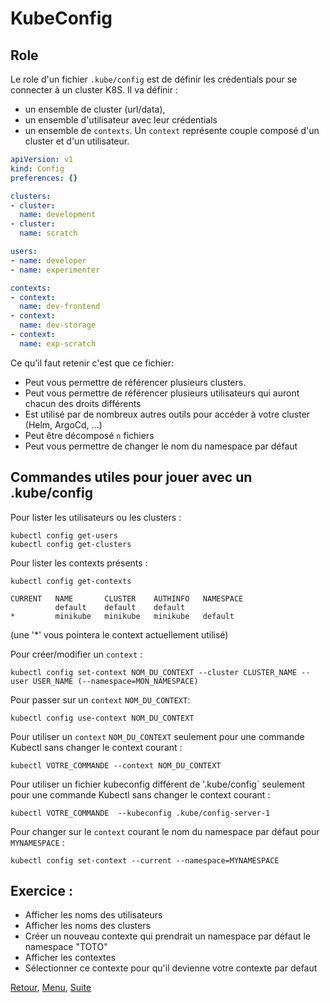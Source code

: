 # KubeConfig
## Role 
Le role d'un fichier `.kube/config` est de définir les crédentials pour se connecter à un cluster K8S.
Il va définir :
- un ensemble de cluster (url/data),
- un ensemble d'utilisateur avec leur crédentials
- un ensemble de `contexts`.
Un `context` représente couple composé d'un cluster et d'un utilisateur.

```yaml
apiVersion: v1
kind: Config
preferences: {}

clusters:
- cluster:
  name: development
- cluster:
  name: scratch

users:
- name: developer
- name: experimenter

contexts:
- context:
  name: dev-frontend
- context:
  name: dev-storage
- context:
  name: exp-scratch
```

Ce qu'il faut retenir c'est que ce fichier:
- Peut vous permettre de référencer plusieurs clusters.
- Peut vous permettre de référencer plusieurs utilisateurs qui auront chacun des droits différents
- Est utilisé par de nombreux autres outils pour accéder à votre cluster (Helm, ArgoCd, ...)
- Peut être décomposé `n` fichiers
- Peut vous permettre de changer le nom du namespace par défaut 

## Commandes utiles pour jouer avec un .kube/config

Pour lister les utilisateurs ou les clusters :
```shell
kubectl config get-users
kubectl config get-clusters
```
Pour lister les contexts présents :
```shell
kubectl config get-contexts

CURRENT   NAME       CLUSTER    AUTHINFO   NAMESPACE
          default    default    default    
*         minikube   minikube   minikube   default
```
(une '*' vous pointera le context actuellement utilisé)

Pour créer/modifier un `context` :
```shell
kubectl config set-context NOM_DU_CONTEXT --cluster CLUSTER_NAME --user USER_NAME (--namespace=MON_NAMESPACE)
```
Pour passer sur un `context` `NOM_DU_CONTEXT`:
```shell
kubectl config use-context NOM_DU_CONTEXT
```

Pour utiliser un `context` `NOM_DU_CONTEXT` seulement pour une commande Kubectl sans changer le context courant :
```shell
kubectl VOTRE_COMMANDE --context NOM_DU_CONTEXT
```

Pour utiliser un fichier kubeconfig différent de '.kube/config` seulement pour une commande Kubectl sans changer le context courant :
```
kubectl VOTRE_COMMANDE  --kubeconfig .kube/config-server-1
```

Pour changer sur le `context` courant le nom du namespace par défaut pour `MYNAMESPACE` :
```
kubectl config set-context --current --namespace=MYNAMESPACE
```
## Exercice :
- Afficher les noms des utilisateurs 
- Afficher les noms des clusters 
- Créer un nouveau contexte qui prendrait un namespace par défaut le namespace "TOTO" 
- Afficher les contextes
- Sélectionner ce contexte pour qu'il devienne votre contexte par defaut

[Retour](https://obeyler.github.io/Formation-K8S/Chapitres/Generalite.html), [Menu](https://obeyler.github.io/Formation-K8S/), [Suite](https://obeyler.github.io/Formation-K8S/Chapitres/Commandes.html)
